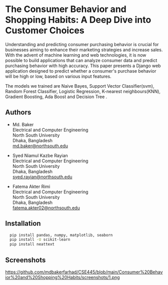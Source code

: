 
# The Consumer Behavior and Shopping Habits: A Deep Dive into Customer Choices
Understanding and predicting consumer purchasing behavior is crucial for businesses aiming to enhance their marketing strategies and increase sales. With the advent of machine learning and web technologies, it is now possible to build applications that can analyze consumer data and predict purchasing behavior with high accuracy. This paper presents a Django web application designed to predict whether a consumer's purchase behavior will be high or low, based on various input features.

The models we trained are Naive Bayes, Support Vector Classifier(svm), Random Forest Classifier, Logistic Regression, K-nearest neighbours(KNN), Gradient Boosting, Ada Boost and Decision Tree . 



## Authors

- Md. Baker<br>
Electrical and Computer Engineering<br>
North South University<br>
Dhaka, Bangladesh<br>
md.baker@northsouth.edu<br>

- Syed Niamul Kazbe Rayian<br>
Electrical and Computer Engineering<br>
North South University<br>
Dhaka, Bangladesh<br>
syed.rayian@northsouth.edu<br>

- Fatema Akter Rimi<br>
Electrical and Computer Engineering<br>
North South University<br>
Dhaka, Bangladesh<br>
fatema.akter02@northsouth.edu<br>


## Installation

```bash
  pip install pandas, numpy, matplotlib, seaborn
  pip install -U scikit-learn
  pip install neattext
```
    
## Screenshots

https://github.com/mdbakerfarhad/CSE445/blob/main/Consumer%20Behavior%20and%20Shopping%20Habits/screenshots/1.png

